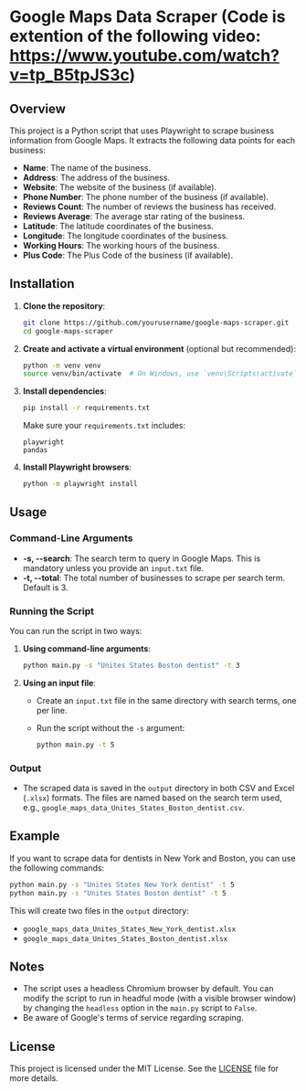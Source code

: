 # Google Maps Data Scraper (Code is extention of the following video: https://www.youtube.com/watch?v=tp_B5tpJS3c)

## Overview

This project is a Python script that uses Playwright to scrape business information from Google Maps. It extracts the following data points for each business:

- **Name**: The name of the business.
- **Address**: The address of the business.
- **Website**: The website of the business (if available).
- **Phone Number**: The phone number of the business (if available).
- **Reviews Count**: The number of reviews the business has received.
- **Reviews Average**: The average star rating of the business.
- **Latitude**: The latitude coordinates of the business.
- **Longitude**: The longitude coordinates of the business.
- **Working Hours**: The working hours of the business.
- **Plus Code**: The Plus Code of the business (if available).

## Installation

1. **Clone the repository**:
   ```bash
   git clone https://github.com/yourusername/google-maps-scraper.git
   cd google-maps-scraper
   ```

2. **Create and activate a virtual environment** (optional but recommended):

   ```bash
   python -m venv venv
   source venv/bin/activate  # On Windows, use `venv\Scripts\activate`
   ```

3. **Install dependencies**:

   ```bash
   pip install -r requirements.txt
   ```

   Make sure your `requirements.txt` includes:

   ```text
   playwright
   pandas
   ```

4. **Install Playwright browsers**:

   ```bash
   python -m playwright install
   ```

## Usage

### Command-Line Arguments

- **-s, --search**: The search term to query in Google Maps. This is mandatory unless you provide an `input.txt` file.
- **-t, --total**: The total number of businesses to scrape per search term. Default is 3.

### Running the Script

You can run the script in two ways:

1. **Using command-line arguments**:

   ```bash
   python main.py -s "Unites States Boston dentist" -t 3
   ```

2. **Using an input file**:

   - Create an `input.txt` file in the same directory with search terms, one per line.
   - Run the script without the `-s` argument:

     ```bash
     python main.py -t 5
     ```

### Output

- The scraped data is saved in the `output` directory in both CSV and Excel (`.xlsx`) formats. The files are named based on the search term used, e.g., `google_maps_data_Unites_States_Boston_dentist.csv`.

## Example

If you want to scrape data for dentists in New York and Boston, you can use the following commands:

```bash
python main.py -s "Unites States New York dentist" -t 5
python main.py -s "Unites States Boston dentist" -t 5
```

This will create two files in the `output` directory:

- `google_maps_data_Unites_States_New_York_dentist.xlsx`
- `google_maps_data_Unites_States_Boston_dentist.xlsx`

## Notes

- The script uses a headless Chromium browser by default. You can modify the script to run in headful mode (with a visible browser window) by changing the `headless` option in the `main.py` script to `False`.
- Be aware of Google's terms of service regarding scraping.

## License

This project is licensed under the MIT License. See the [LICENSE](LICENSE) file for more details.
